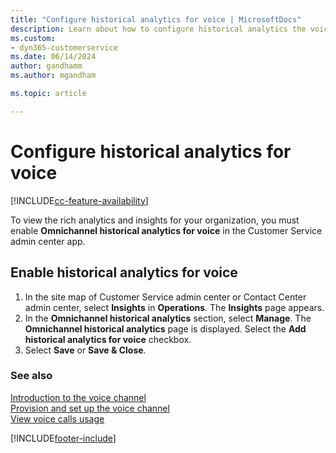 ```yaml
---
title: "Configure historical analytics for voice | MicrosoftDocs"
description: Learn about how to configure historical analytics the voice channel in Dynamics 365 Contact Center.
ms.custom:
- dyn365-customerservice
ms.date: 06/14/2024
author: gandhamm
ms.author: mgandham

ms.topic: article

---
```


# Configure historical analytics for voice

[!INCLUDE[cc-feature-availability](../../includes/cc-feature-availability.md)]

To view the rich analytics and insights for your organization, you must enable **Omnichannel historical analytics for voice** in the Customer Service admin center app.

## Enable historical analytics for voice

1. In the site map of Customer Service admin center or Contact Center admin center, select **Insights** in **Operations**. The **Insights** page appears. 
 1. In the **Omnichannel historical analytics** section, select **Manage**. The **Omnichannel historical analytics** page is displayed. Select the **Add historical analytics for voice** checkbox. 
1. Select **Save** or **Save & Close**.

### See also

[Introduction to the voice channel](voice-channel.md)                                           
[Provision and set up the voice channel](voice-channel-install.md)                                                             
[View voice calls usage](voice-channel-usage.md)                                                                                    


[!INCLUDE[footer-include](../../includes/footer-banner.md)]
